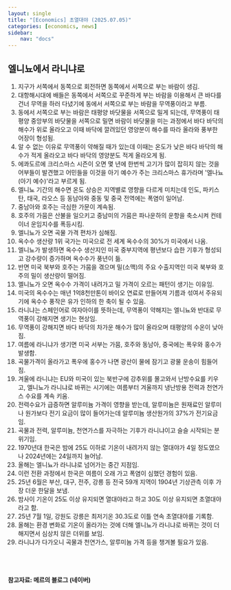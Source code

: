 ```yaml
---
layout: single
title: "[Economics] 초열대야 (2025.07.05)"
categories: [economics, news]
sidebar:
    nav: "docs"
---
```


## 엘니뇨에서 라니냐로
1. 지구가 서쪽에서 동쪽으로 회전하면 동쪽에서 서쪽으로 부는 바람이 생김.
1. 대항해시대에 배들은 동쪽에서 서쪽으로 꾸준하게 부는 바람을 이용해서 큰 바다를 건너 무역을 하러 다녔기에 동에서 서쪽으로 부는 바람을 무역풍이라고 부름.
1. 동에서 서쪽으로 부는 바람은 태평양 바닷물을 서쪽으로 밀게 되는데, 무역풍이 태평양 중앙부의 바닷물을 서쪽으로 밀면 바람이 바닷물을 미는 과정에서 바다 바닥의 해수가 위로 올라오고 이때 바닥에 깔려있던 영양분이 해수를 따라 올라와 풍부한 어장이 형성됨.
1. 알 수 없는 이유로 무역풍이 약해질 때가 있는데 이때는 온도가 낮은 바다 바닥의 해수가 적게 올라오고 바다 바닥의 영양분도 적게 올라오게 됨.
1. 에콰도르에 크리스마스 시즌이 오면 몇 년에 한번씩 고기가 많이 잡히지 않는 것을 어부들이 발견했고 어민들을 이것을 아기 예수가 주는 크리스마스 휴가라며 '엘나뇨(아기 예수)'라고 부르게 됨.
1. 엘니뇨 기간의 해수면 온도 상승은 지역별로 영향을 다르게 미치는데 인도, 파키스탄, 태국, 라오스 등 동남아와 중동 및 중국 전역에는 폭염이 일어남.
1. 중남아와 호주는 극심한 가문이 계속됨.
1. 호주의 가뭄은 산불을 일으키고 중남미의 가뭄은 파나운하의 운항을 축소시켜 컨테이너 운임지수를 폭등시킴.
1. 엘니뇨가 오면 곡물 가격 편차가 심해짐.
1. 옥수수 생산량 1위 국가는 미국으로 전 세계 옥수수의 30%가 미국에서 나옴.
1. 엘니뇨가 발생하면 옥수수 생산지인 미국 중부지역에 평년보다 습한 기후가 형성되고 강수량이 증가하며 옥수수가 풍년이 듦.
1. 반면 미국 북부와 호주는 가뭄을 겪으며 밀(소맥)의 주요 수출지역인 미국 북부와 호주의 밀이 생산량이 떨어짐.
1. 엘니뇨가 오면 옥수수 가격이 내려가고 밀 가격이 오르는 패턴이 생기는 이유임.
1. 미국의 옥수수는 매년 1억8천만톤이 바이오 연료로 만들어져 기름과 섞여서 주유되기에 옥수수 풍작은 유가 인하의 한 축이 될 수 있음.
1. 라니냐는 스페인어로 여자아이를 뜻하는데, 무역풍이 약해지는 엘니뇨와 반대로 무역풍이 강해지면 생기는 현상임.
1. 무역풍이 강해지면 바다 바닥의 차가운 해수가 많이 올라오며 태평양의 수온이 낮아짐.
1. 여름에 라니냐가 생기면 미국 서부는 가뭄, 호주와 동남아, 중국에는 폭우와 홍수가 발생함.
1. 곡물가격이 올라가고 폭우에 홍수가 나면 광산이 물에 잠기고 광물 운송이 힘들어짐.
1. 겨울에 라니냐는 EU와 미국이 있는 북반구에 강추위를 몰고와서 난방수요를 키우고, 엘니뇨가 라니냐로 바뀌는 시기에는 여름부터 겨울까지 냉난방용 전력과 천연가스 수요를 계속 키움.
1. 전력수요가 급증하면 알루미늄 가격이 영향을 받는데, 알루미늄은 원재료인 알루미나 원가보다 전기 요금이 많이 들어가는데 알루미늄 생산원가의 37%가 전기요금임.
1. 곡물과 전력, 알루미늄, 천연가스를 자극하는 기후가 라니냐이고 슬슬 시작되는 분위기임.
1. 1970년대 한국은 밤에 25도 이하로 기온이 내려가지 않는 열대야가 4일 정도였으나 2024년에는 24일까지 늘어남.
1. 올해는 엘니뇨가 라니냐로 넘어가는 중간 지점임.
1. 이런 전환 과정에서 한국은 여름이 오래 가고 폭염이 심했던 경험이 있음.
1. 25년 6월은 부산, 대구, 전주, 강릉 등 전국 59개 지역이 1904년 기상관측 이후 가장 더운 한달을 보냄.
1. 밤사이 기온이 25도 이상 유지되면 열대야라고 하고 30도 이상 유지되면 초열대야라고 함.
1. 25년 7월 1일, 강원도 강릉은 최저기온 30.3도로 이틀 연속 초열대야를 기록함.
1. 올해는 환경 변화로 기온이 올라가는 것에 더해 엘니뇨가 라니냐로 바뀌는 것이 더해지면서 심상치 않은 더위를 보임.
1. 라니냐가 다가오니 곡물과 천연가스, 알루미늄 가격 등을 챙겨볼 필요가 있음.



<br/>
<br/>

#### 참고자료: 메르의 블로그 (네이버)
